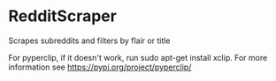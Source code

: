 # RedditScraper
Scrapes subreddits and filters by flair or title


For pyperclip, if it doesn't work, run sudo apt-get install xclip. For more information see https://pypi.org/project/pyperclip/
